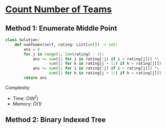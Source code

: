 # [Count Number of Teams](https://leetcode.com/problems/count-number-of-teams/)

## Method 1: Enumerate Middle Point

```python
class Solution:
    def numTeams(self, rating: List[int]) -> int:
        ans = 0
        for j in range(1, len(rating) - 1):
            ans += sum([1 for i in rating[:j] if i < rating[j]]) *\
                   sum([1 for k in rating[j + 1:] if k > rating[j]])
            ans += sum([1 for i in rating[:j] if i > rating[j]]) *\
                   sum([1 for k in rating[j + 1:] if k < rating[j]])
        return ans
```

Complexity:
* Time: *O(N<sup>2</sup>)*
* Memory: *O(1)*


## Method 2: Binary Indexed Tree

